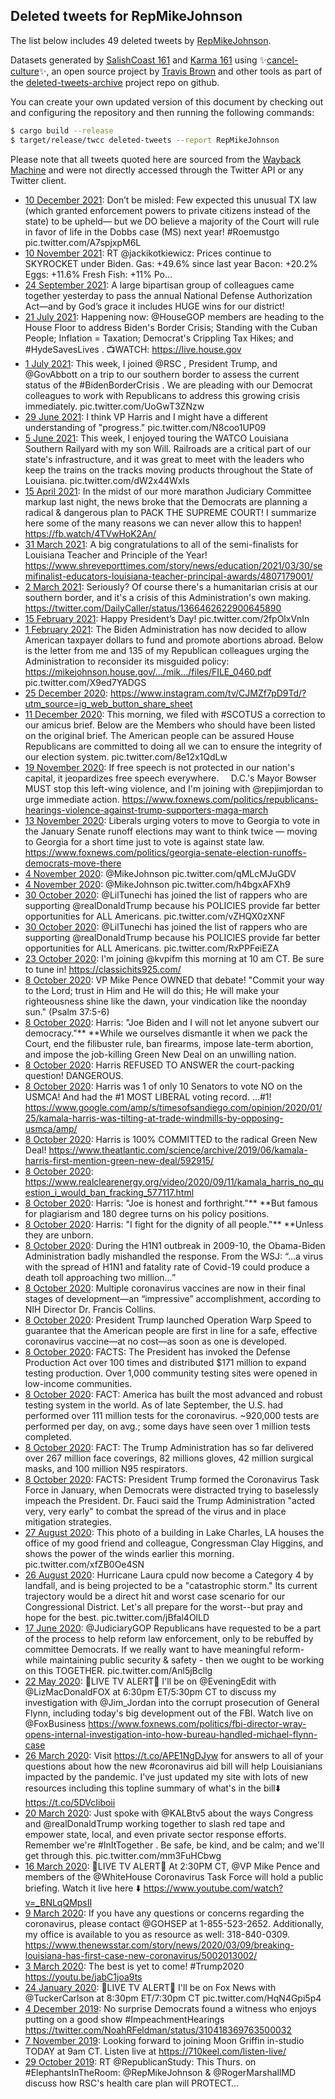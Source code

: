 ## Deleted tweets for RepMikeJohnson

The list below includes 49 deleted tweets by
[RepMikeJohnson](https://twitter.com/RepMikeJohnson).



Datasets generated by [SalishCoast 161](https://twitter.com/SalishCoastA) and [Karma 161](https://twitter.com/KarmaOneSixOne)
using ✨[cancel-culture](https://github.com/travisbrown/cancel-culture)✨, an open source project by [Travis Brown](https://twitter.com/travisbrown) 
and other tools as part of the [deleted-tweets-archive](https://github.com/salcoast/deleted-tweets-archive/) project repo on github.

You can create your own updated version of this document by checking out and configuring the
repository and then running the following commands:

```bash
$ cargo build --release
$ target/release/twcc deleted-tweets --report RepMikeJohnson
```

Please note that all tweets quoted here are sourced from the
[Wayback Machine](https://web.archive.org) and were not directly accessed through the Twitter API or
any Twitter client.

* [10 December 2021](https://web.archive.org/web/20211210163008/https://twitter.com/RepMikeJohnson/status/1469334970254737421): Don’t be misled: Few expected this unusual TX law (which granted enforcement powers to private citizens instead of the state) to be upheld— but we DO believe a majority of the Court will rule in favor of life in the Dobbs case (MS) next year!    #Roemustgo  pic.twitter.com/A7spjxpM6L
* [10 November 2021](https://web.archive.org/web/20211110140523/https://twitter.com/RepMikeJohnson/status/1458435623229009925): RT @jackikotkiewicz: Prices continue to SKYROCKET under Biden.  Gas: +49.6% since last year  Bacon: +20.2% Eggs: +11.6% Fresh Fish: +11% Po…
* [24 September 2021](https://web.archive.org/web/20210924205408/https://twitter.com/RepMikeJohnson/status/1441506200592523265): A large bipartisan group of colleagues came together yesterday to pass the annual National Defense Authorization Act—and by God’s grace it includes HUGE wins for our district!
* [21 July 2021](https://web.archive.org/web/20210721201357/https://twitter.com/RepMikeJohnson/status/1417940903335972868): Happening now:  @HouseGOP  members are heading to the House Floor to address Biden's Border Crisis; Standing with the Cuban People; Inflation = Taxation; Democrat's Crippling Tax Hikes; and  #HydeSavesLives .   📺WATCH:  https://live.house.gov
* [ 1 July 2021](https://web.archive.org/web/20210701183753/https://twitter.com/RepMikeJohnson/status/1410668881245622272): This week, I joined  @RSC , President Trump, and  @GovAbbott  on a trip to our southern border to assess the current status of the  #BidenBorderCrisis .  We are pleading with our Democrat colleagues to work with Republicans to address this growing crisis  immediately. pic.twitter.com/UoGwT3ZNzw
* [29 June 2021](https://web.archive.org/web/20210629172002/https://twitter.com/RepMikeJohnson/status/1409924553275551747): I think VP Harris and I might have a different understanding of "progress." pic.twitter.com/N8coo1UP09
* [ 5 June 2021](https://web.archive.org/web/20210605183436/https://twitter.com/RepMikeJohnson/status/1401245938618880011): This week, I enjoyed touring the WATCO Louisiana Southern Railyard with my son Will. Railroads are a critical part of our state's infrastructure, and it was great to meet with the leaders who keep the trains on the tracks moving products throughout the State of Louisiana. pic.twitter.com/dW2x44WxIs
* [15 April 2021](https://web.archive.org/web/20210415120936/https://twitter.com/RepMikeJohnson/status/1382667213887406080): In the midst of our more marathon Judiciary Committee markup last night, the news broke that the Democrats are planning a radical & dangerous plan to PACK THE SUPREME COURT! I summarize here some of the many reasons we can never allow this to happen! https://fb.watch/4TVwHoK2An/
* [31 March 2021](https://web.archive.org/web/20210331155239/https://twitter.com/RepMikeJohnson/status/1377283107603234822): A big congratulations to all of the semi-finalists for Louisiana Teacher and Principle of the Year! https://www.shreveporttimes.com/story/news/education/2021/03/30/semifinalist-educators-louisiana-teacher-principal-awards/4807179001/
* [ 2 March 2021](https://web.archive.org/web/20210302015550/https://twitter.com/RepMikeJohnson/status/1366564069457723397): Seriously?  Of course there's a humanitarian crisis at our southern border, and it's a crisis of this Administration's own making. https://twitter.com/DailyCaller/status/1366462622900645890
* [15 February 2021](https://web.archive.org/web/20210215140047/https://twitter.com/RepMikeJohnson/status/1361314327068774401): Happy President’s Day! pic.twitter.com/2fpOlxVnIn
* [ 1 February 2021](https://web.archive.org/web/20210201182248/https://twitter.com/RepMikeJohnson/status/1356306964045819906): The Biden Administration has now decided to allow American taxpayer dollars to fund and promote abortions abroad.  Below is the letter from me and 135 of my Republican colleagues urging the Administration to reconsider its misguided policy:  https://mikejohnson.house.gov/.../mik.../files/FILE_0460.pdf  pic.twitter.com/X9ed7YADGS
* [25 December 2020](https://web.archive.org/web/20201225052225/https://twitter.com/RepMikeJohnson/status/1342339829254811649): https://www.instagram.com/tv/CJMZf7pD9Td/?utm_source=ig_web_button_share_sheet
* [11 December 2020](https://web.archive.org/web/20201211205412/https://twitter.com/RepMikeJohnson/status/1337500884956291076): This morning, we filed with  #SCOTUS  a correction to our amicus brief. Below are the Members who should have been listed on the original brief.  The American people can be assured House Republicans are committed to doing all we can to ensure the integrity of our election system. pic.twitter.com/8e12x1QdLw
* [19 November 2020](https://web.archive.org/web/20201119181056/https://twitter.com/RepMikeJohnson/status/1329487162690195462): If free speech is not protected in our nation's capital, it jeopardizes free speech everywhere.      D.C.'s Mayor Bowser MUST stop this left-wing violence, and I'm joining with  @repjimjordan  to urge immediate action. https://www.foxnews.com/politics/republicans-hearings-violence-against-trump-supporters-maga-march
* [13 November 2020](https://web.archive.org/web/20201113201229/https://twitter.com/RepMikeJohnson/status/1327343464741220352): Liberals urging voters to move to Georgia to vote in the January Senate runoff elections may want to think twice — moving to Georgia for a short time just to vote is against state law. https://www.foxnews.com/politics/georgia-senate-election-runoffs-democrats-move-there
* [ 4 November 2020](https://web.archive.org/web/20201104133930/https://twitter.com/RepMikeJohnson/status/1323983155183951873): @MikeJohnson  pic.twitter.com/qMLcMJuGDV
* [ 4 November 2020](https://web.archive.org/web/20201104133819/https://twitter.com/RepMikeJohnson/status/1323982840086880256): @MikeJohnson  pic.twitter.com/h4bgxAFXh9
* [30 October 2020](https://web.archive.org/web/20201030173612/https://twitter.com/RepMikeJohnson/status/1322230749349793792): @LilTunechi  has joined the list of rappers who are supporting  @realDonaldTrump  because his POLICIES provide far better opportunities for ALL Americans. pic.twitter.com/vZHQX0zXNF
* [30 October 2020](https://web.archive.org/web/20201030173434/https://twitter.com/RepMikeJohnson/status/1322230188005011456): @LilTunechi  has joined the list of rappers who are supporting  @realDonaldTrump  because his POLICIES provide far better opportunities for ALL Americans. pic.twitter.com/RxPPFeiEZA
* [23 October 2020](https://web.archive.org/web/20201023135205/https://twitter.com/RepMikeJohnson/status/1319636770074595330): I'm joining  @kvpifm  this morning at 10 am CT. Be sure to tune in! https://classichits925.com/
* [ 8 October 2020](https://web.archive.org/web/20201008023847/https://twitter.com/RepMikeJohnson/status/1314031898319097856): VP Mike Pence OWNED that debate!  "Commit your way to the Lord; trust in Him and He will do this; He will make your righteousness shine like the dawn, your vindication like the noonday sun."  (Psalm 37:5-6)
* [ 8 October 2020](https://web.archive.org/web/20201008023429/https://twitter.com/RepMikeJohnson/status/1314030998171136000): Harris: "Joe Biden and I will not let anyone subvert our democracy."**  **While we ourselves dismantle it when we pack the Court, end the filibuster rule, ban firearms, impose late-term abortion,  and impose the job-killing Green New Deal on an unwilling nation.
* [ 8 October 2020](https://web.archive.org/web/20201008021421/https://twitter.com/RepMikeJohnson/status/1314026093603684357): Harris REFUSED TO ANSWER the court-packing question!    DANGEROUS.
* [ 8 October 2020](https://web.archive.org/web/20201008015251/https://twitter.com/RepMikeJohnson/status/1314020766116126720): Harris was 1 of only 10 Senators to vote NO on the USMCA!  And had the #1 MOST LIBERAL voting record.  ...#1! https://www.google.com/amp/s/timesofsandiego.com/opinion/2020/01/25/kamala-harris-was-tilting-at-trade-windmills-by-opposing-usmca/amp/
* [ 8 October 2020](https://web.archive.org/web/20201008014906/https://twitter.com/RepMikeJohnson/status/1314019555954634752): Harris is 100% COMMITTED to the radical Green New Deal! https://www.theatlantic.com/science/archive/2019/06/kamala-harris-first-mention-green-new-deal/592915/
* [ 8 October 2020](https://web.archive.org/web/20201008014305/https://twitter.com/RepMikeJohnson/status/1314017969924644865): https://www.realclearenergy.org/video/2020/09/11/kamala_harris_no_question_i_would_ban_fracking_577117.html
* [ 8 October 2020](https://web.archive.org/web/20201008013054/https://twitter.com/RepMikeJohnson/status/1314015271921754114): Harris: "Joe is honest and forthright."**  **But famous for plagiarism and 180 degree turns on his policy positions.
* [ 8 October 2020](https://web.archive.org/web/20201008012418/https://twitter.com/RepMikeJohnson/status/1314013651972612097): Harris: "I fight for the dignity of all people."**  **Unless they are unborn.
* [ 8 October 2020](https://web.archive.org/web/20201008012214/https://twitter.com/RepMikeJohnson/status/1314013104779517954): During the H1N1 outbreak in 2009-10, the Obama-Biden Administration badly mishandled the response.  From the WSJ: “…a virus with the spread of H1N1 and fatality rate of Covid-19 could produce a death toll approaching two million…”
* [ 8 October 2020](https://web.archive.org/web/20201008012152/https://twitter.com/RepMikeJohnson/status/1314012546505023488): Multiple coronavirus vaccines are now in their final stages of development—an “impressive” accomplishment, according to NIH Director Dr. Francis Collins.
* [ 8 October 2020](https://web.archive.org/web/20201008012034/https://twitter.com/RepMikeJohnson/status/1314012482919444480): President Trump launched Operation Warp Speed to guarantee that the American people are first in line for a safe, effective coronavirus vaccine—at no cost—as soon as one is developed.
* [ 8 October 2020](https://web.archive.org/web/20201008011740/https://twitter.com/RepMikeJohnson/status/1314011707430383616): FACTS: The President has invoked the Defense Production Act over 100 times and distributed $171 million to expand testing production.  Over 1,000 community testing sites were opened in low-income communities.
* [ 8 October 2020](https://web.archive.org/web/20201008011537/https://twitter.com/RepMikeJohnson/status/1314011376524963843): FACT: America has built the most advanced and robust testing system in the world. As of late September, the U.S. had performed over 111 million tests for the coronavirus. ~920,000 tests are performed per day, on avg.; some days have seen over 1 million tests completed.
* [ 8 October 2020](https://web.archive.org/web/20201008011151/https://twitter.com/RepMikeJohnson/status/1314010456533725187): FACT: The Trump Administration has so far delivered over 267 million face coverings, 82 millions gloves, 42 million surgical masks, and 100 million N95 respirators.
* [ 8 October 2020](https://web.archive.org/web/20201008011014/https://twitter.com/RepMikeJohnson/status/1314010070884265985): FACTS:  President Trump formed the Coronavirus Task Force in January, when Democrats were distracted trying to baselessly impeach the President.  Dr. Fauci said the Trump Administration "acted very, very early" to combat the spread of the virus and in place mitigation strategies.
* [27 August 2020](https://web.archive.org/web/20200827122640/https://twitter.com/RepMikeJohnson/status/1298959909162287104): This photo of a building in Lake Charles, LA houses the office of my good friend and colleague, Congressman Clay Higgins, and shows the power of the winds earlier this morning. pic.twitter.com/xfZB0Oe4SN
* [26 August 2020](https://web.archive.org/web/20200826122145/https://twitter.com/RepMikeJohnson/status/1298596275663843331): Hurricane Laura cpuld now become a Category 4 by landfall, and is being projected to be a "catastrophic storm." Its current trajectory would be a direct hit and worst case scenario for our Congressional District.  Let's all prepare for the worst--but pray and hope for the best. pic.twitter.com/jBfal4OlLD
* [17 June 2020](https://web.archive.org/web/20200617193230/https://twitter.com/RepMikeJohnson/status/1273337013496950785): @JudiciaryGOP  Republicans have requested to be a part of the process to help reform law enforcement, only to be rebuffed by committee Democrats. If we really want to have meaningful reform- while maintaining public security & safety - then we ought to be working on this TOGETHER. pic.twitter.com/Anl5jBcllg
* [22 May 2020](https://web.archive.org/web/20200522214446/https://twitter.com/RepMikeJohnson/status/1263944167983656965): 🚨LIVE TV ALERT🚨  I'll be on  @EveningEdit  with  @LizMacDonaldFOX  at 6:30pm ET/5:30pm CT to discuss my investigation with  @Jim_Jordan  into the corrupt prosecution of General Flynn, including today's big development out of the FBI. Watch live on  @FoxBusiness  https://www.foxnews.com/politics/fbi-director-wray-opens-internal-investigation-into-how-bureau-handled-michael-flynn-case
* [26 March 2020](https://web.archive.org/web/20200326165504/https://twitter.com/RepMikeJohnson/status/1243219933280063488): Visit https://t.co/APE1NgDJyw for answers to all of your questions about how the new #coronavirus aid bill will help Louisianians impacted by the pandemic. I've just updated my site with lots of new resources including this topline summary of what's in the bill⬇️ https://t.co/5DVcIiboii
* [20 March 2020](https://web.archive.org/web/20200320235356/https://twitter.com/RepMikeJohnson/status/1241149566193405952): Just spoke with  @KALBtv5  about the ways Congress and  @realDonaldTrump  working together to slash red tape and empower state, local, and even private sector response efforts.   Remember we're  #InItTogether . Be safe, be kind, and be calm; and we'll get through this. pic.twitter.com/mm3FuHCbwg
* [16 March 2020](https://web.archive.org/web/20200316174413/https://twitter.com/RepMikeJohnson/status/1239598962044219394): 🚨LIVE TV ALERT🚨  At 2:30PM CT,  @VP  Mike Pence and members of the  @WhiteHouse  Coronavirus Task Force will hold a public briefing. Watch it live here ⬇️ https://www.youtube.com/watch?v=_BNLqQMpsII
* [ 9 March 2020](https://web.archive.org/web/20200309182006/https://twitter.com/RepMikeJohnson/status/1237079045596217345): If you have any questions or concerns regarding the coronavirus, please contact  @GOHSEP  at 1-855-523-2652.  Additionally, my office is available to you as resource as well: 318-840-0309. https://www.thenewsstar.com/story/news/2020/03/09/breaking-louisiana-has-first-case-new-coronavirus/5002013002/
* [ 3 March 2020](https://web.archive.org/web/20200303035330/https://twitter.com/RepMikeJohnson/status/1234672956283899904): The best is yet to come!  #Trump2020  https://youtu.be/jabC1joa9ts
* [24 January 2020](https://web.archive.org/web/20200124012719/https://twitter.com/RepMikeJohnson/status/1220516669753303040): 🚨LIVE TV ALERT🚨  I'll be on Fox News with  @TuckerCarlson  at 8:30pm ET/7:30pm CT pic.twitter.com/HqN4Gpi5p4
* [ 4 December 2019](https://web.archive.org/web/20191204160200/https://twitter.com/RepMikeJohnson/status/1202254638420021249): No surprise Democrats found a witness who enjoys putting on a good show  #ImpeachmentHearings  https://twitter.com/NoahRFeldman/status/310418369763500032
* [ 7 November 2019](https://web.archive.org/web/20191107150323/https://twitter.com/RepMikeJohnson/status/1192455512283131905): Looking forward to joining Moon Griffin in-studio TODAY at 9am CT. Listen live at https://710keel.com/listen-live/
* [29 October 2019](https://web.archive.org/web/20191029165950/https://twitter.com/RepMikeJohnson/status/1189225340901711874): RT @RepublicanStudy: This Thurs. on #ElephantsInTheRoom: @RepMikeJohnson &amp; @RogerMarshallMD discuss how RSC's health care plan will PROTECT…
